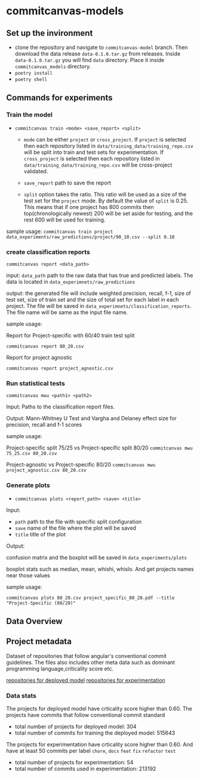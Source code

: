 # commitcanvas-models

## Set up the invironment

- clone the repository and navigate to `commitcanvas-model` branch. Then download the data release `data-0.1.0.tar.gz` from releases. Inside  `data-0.1.0.tar.gz` you will find `data` directory. Place it inside `commitcanvas_models` directory.
- `poetry install`
- `poetry shell`

## Commands for experiments

### Train the model

- `commitcanvas train <mode> <save_report> <split>`

   - `mode` can be either `project` or `cross_project`. If `project` is selected then each repository listed in `data/training_data/training_repo.csv` will be split into train and test sets for experimentation. If `cross_project` is selected then each repository listed in `data/training_data/training_repo.csv` will be cross-project validated.

   - `save_report` path to save the report

   - `split` option takes the ratio. This ratio will be used as a size of the test set for the `project` mode. By default the value of `split` is 0.25. This means that if one project has 800 commits then top(chronologically newest) 200 will be set aside for testing, and the rest 600 will be used for training.

sample usage: `commitcanvas train project data_experiments/raw_predictions/project/90_10.csv --split 0.10`

### create classification reports

`commitcanvas report <data_path>`

input: `data_path` path to the raw data that has true and predicted labels. The data is located in `data_experimnets/raw_predictions`

output: the generated file will include weighted precision, recall, f-1, size of test set, size of train set and the size of total set for each label in each project. The file will be saved in `data_experimnets/classification_reports`. The file name will be same as the input file name.

sample usage:

Report for Project-specific with 60/40 train test split

`commitcanvas report 80_20.csv`

Report for project agnostic

`commitcanvas report project_agnostic.csv`


### Run statistical tests

`commitcanvas mwu <path1> <path2>`

Input: Paths to the classification report files.

Output: Mann-Whitney U Test and Vargha and Delaney effect size for precision, recall and f-1 scores

sample usage:

Project-specific split 75/25 vs Project-specific split 80/20
`commitcanvas mwu 75_25.csv 80_20.csv`

Project-agnostic vs Project-specific 80/20
`commitcanvas mwu project_agnostic.csv 80_20.csv`

### Generate plots

- `commitcanvas plots <report_path> <save> <title>`

Input:

  - `path` path to the file with specific split configuration
  - `save` name of the file where the plot will be saved
  - `title` title of the plot

Output:

confusion matrix and the boxplot will be saved in `data_experiments/plots`

boxplot stats such as median, mean, whishi, whislo. And get projects names near those values

sample usage:

`commitcanvas plots 80_20.csv project_specific_80_20.pdf --title "Project-Specific (80/20)"`


## Data Overview

## Project metadata

Dataset of repositories that follow angular's conventional commit guidelines.
The files also includes other meta data such as dominant programming language,criticality score etc.

[repositories for deployed model](data_experiemnts/projects_metadata/angualr_repos.csv)
[repositories for experimentation](data_experiemnts/projects_metadata/training_repos.csv)

### Data stats

The projects for deployed model have crticality score higher than 0.60. The projects have commits that follow conventional commit standard
- total number of projects for deployed model: 304
- total number of commits for training the deployed model: 515643

The projects for experimentation have crticality score higher than 0.60. And have at least 50 commits per label `chore`, `docs` `feat` `fix` `refactor` `test`
- total number of projects for experimentation: 54
- total number of commits used in experimentation: 213192